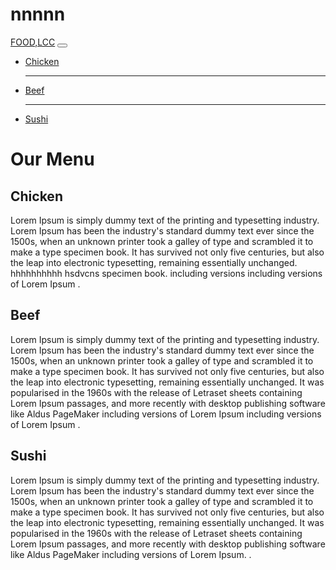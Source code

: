 # nnnnn
<!DOCTYPE html>
<html lang="en">
<head>
 
  <title>Module3 Solution</title>
  <meta charset="utf-8">
  <meta name="viewport" content="width=device-width, initial-scale=1">
  <link rel="stylesheet" href="https://maxcdn.bootstrapcdn.com/bootstrap/4.3.1/css/bootstrap.min.css">
  <script src="https://ajax.googleapis.com/ajax/libs/jquery/3.4.0/jquery.min.js"></script>
  <script src="https://cdnjs.cloudflare.com/ajax/libs/popper.js/1.14.7/umd/popper.min.js"></script>
  <script src="https://maxcdn.bootstrapcdn.com/bootstrap/4.3.1/js/bootstrap.min.js"></script>
  <link rel="stylesheet" href="styles1.css">
</head>
<body>

<nav class="navbar navbar-expand-md bg-dark navbar-dark">
  <a class="navbar-brand" href="#">FOOD,LCC</a>
  <button class="navbar-toggler" type="button" data-toggle="collapse" data-target="#collapsibleNavbar">
    <span class="navbar-toggler-icon"></span>
  </button>
  </nav>
  <div class="container-fluid">
  <div class="collapse navbar-collapse" id="collapsibleNavbar">
    <ul class="navbar-nav">
      <li class="nav-item">
        <a class="nav-link" href="#">Chicken</a><hr>
      </li>
      <li class="nav-item">
        <a class="nav-link" href="#">Beef</a><hr>
      </li>
      <li class="nav-item">
        <a class="nav-link" href="#">Sushi</a>
      </li>    
    </ul>
  </div> 
  </div>

<h1 class="center-aligned"> Our Menu</h1>


 <div class="row">
<div class="col-lg-4 col-md-6 col-xs-12">
<section class="p1">
  <h2>Chicken</h2>
  <p>Lorem Ipsum is simply dummy text of the printing and typesetting industry.
  Lorem Ipsum has been the industry's standard dummy text ever since the 1500s,
  when an unknown printer took a galley of type and scrambled it to make a type 
  specimen book. It has survived not only five centuries, but also the leap into
  electronic typesetting, remaining essentially unchanged. hhhhhhhhhh hsdvcns 
  specimen book. including versions  including versions of Lorem Ipsum
  .<p>	</section>
</div>
<div class="col-lg-4 col-md-6 col-xs-12">
<section class="p2">
  <h2>Beef</h2>
  <p>Lorem Ipsum is simply dummy text of the printing and typesetting industry.
  Lorem Ipsum has been the industry's standard dummy text ever since the 1500s,
  when an unknown printer took a galley of type and scrambled it to make a type 
  specimen book. It has survived not only five centuries, but also the leap into
  electronic typesetting, remaining essentially unchanged. It was popularised in
  the 1960s with the release of Letraset sheets containing Lorem Ipsum passages,
  and more recently with desktop publishing software like Aldus PageMaker 
  including versions of Lorem Ipsum including versions of Lorem Ipsum	.</p></section>
</div>
<div class="col-lg-4 col-md-12 col-xs-12">
<section class="p3">
  <h2>Sushi</h2>
  <p>Lorem Ipsum is simply dummy text of the printing and typesetting industry. Lorem Ipsum has been the industry's standard dummy text ever since the 1500s, when an unknown printer took a galley of type and scrambled it to make a type specimen book. It has survived not only five centuries, but also the leap into electronic typesetting, remaining essentially unchanged. It was popularised in the 1960s with the release of Letraset sheets containing Lorem Ipsum passages, and more recently with desktop publishing software like Aldus PageMaker including versions of Lorem Ipsum.
	.</p>
	</section>
</div>
</div>
</div>
</body>

</html>
